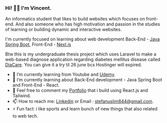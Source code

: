 ### Hi! 👋🏻 I'm Vincent.

An informatics student that likes to build websites which focuses on front-end. And also someone who has high motivation and passion in the studies of learning or building dynamic and interactive websites.

I'm currently focused on learning about web development Back-End - <a href="https://spring.io/guides/gs/spring-boot/">Java Spring Boot</a>, Front-End - <a href="https://nextjs.org/">Next.js</a>

Btw this is my undergraduate thesis project which uses Laravel to make a web-based diagnose application regarding diabetes mellitus disease called <a href="https://diacare.site">DiaCare</a>. You can give it a try til 26 june bcs Hostinger will expired.
<!-- 
I'm currently active in contributing <b>Fresh Graduate Academy (FGA) Digitalent held by Kominfo</b> about : <br>
<b>Scalable Web Services with Golang</b> at <a href="https://github.com/hacktiv8">Hacktiv8</a>. -->

- 🔭 I’m currently learning from Youtube and <a href="https://github.com/udemy">Udemy</a>.
- 🌱 I’m currently learning about Back-End development - Java Spring Boot and Front-End - React.
- 💬 Feel free to comment my [Portfolio](https://vincentt14.github.io/) that i build using React.js and Tailwind.
- 📫 How to reach me: [Linkedin](https://www.linkedin.com/in/vincent-240775185/) or Email : stefanuslim844@gmail.com.
- ⚡ Fun fact: i like sports and learn bunch of new things that also related to web tech.
